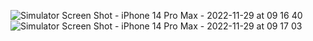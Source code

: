 ![Simulator Screen Shot - iPhone 14 Pro Max - 2022-11-29 at 09 16 40](https://user-images.githubusercontent.com/96852353/204445494-850028fc-de87-4ad6-8c18-d31bae2ba6a2.png)
![Simulator Screen Shot - iPhone 14 Pro Max - 2022-11-29 at 09 17 03](https://user-images.githubusercontent.com/96852353/204445631-12524d22-2529-403e-ac65-3dd215216e4c.png)
